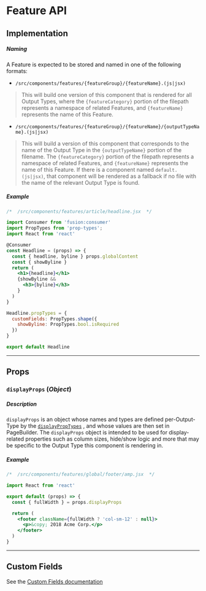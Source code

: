 # Feature API

## Implementation

##### Naming

A Feature is expected to be stored and named in one of the following formats:

- `/src/components/features/{featureGroup}/{featureName}.(js|jsx)`

> This will build one version of this component that is rendered for all Output Types, where the `{featureCategory}` portion of the filepath represents a namespace of related Features, and `{featureName}` represents the name of this Feature.

- `/src/components/features/{featureGroup}/{featureName}/{outputTypeName}.(js|jsx)`

> This will build a version of this component that corresponds to the name of the Output Type in the `{outputTypeName}` portion of the filename. The `{featureCategory}` portion of the filepath represents a namespace of related Features, and `{featureName}` represents the name of this Feature. If there is a component named `default.(js|jsx)`, that component will be rendered as a fallback if no file with the name of the relevant Output Type is found.

##### Example

```jsx
/*  /src/components/features/article/headline.jsx  */

import Consumer from 'fusion:consumer'
import PropTypes from 'prop-types';
import React from 'react'

@Consumer
const Headline = (props) => {
  const { headline, byline } props.globalContent
  const { showByline }
  return (
    <h1>{headline}</h1>
    {showByline &&
      <h3>{byline}</h3>
    }
  )
}

Headline.propTypes = {
  customFields: PropTypes.shape({
    showByline: PropTypes.bool.isRequired
  })
}

export default Headline
```

-----

## Props

### `displayProps` (*Object*)

##### Description

`displayProps` is an object whose names and types are defined per-Output-Type by the [`displayPropTypes`](./output-type.md#displayPropTypes) , and whose values are then set in PageBuilder. The `displayProps` object is intended to be used for display-related properties such as column sizes, hide/show logic and more that may be specific to the Output Type this component is rendering in.

##### Example

```jsx
/*  /src/components/features/global/footer/amp.jsx  */

import React from 'react'

export default (props) => {
  const { fullWidth } = props.displayProps

  return (
    <footer className={fullWidth ? 'col-sm-12' : null}>
      <p>&copy; 2018 Acme Corp.</p>
    </footer>
  )
}
```

-----

## Custom Fields

See the [Custom Fields documentation](./custom-fields.md)
